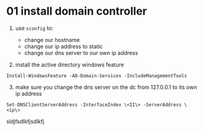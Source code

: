 # 01 install domain controller 


1. use `sconfig` to:
    - change our hostname 
    - change our ip address to static 
    - change our dns server to our own ip address 


2. install the active directory windows feature 
```shell
Install-WindowsFeature -AD-Domain-Services -IncludeManagementTools
```

3. make sure you change the dns server on the dc from 127.0.0.1 to its own ip address

```shell
Set-DNSClientServerAddress -InterfaceIndex \<II\> -ServerAddress \<ip\>
```

sldjfsdlkfjsdlkfj